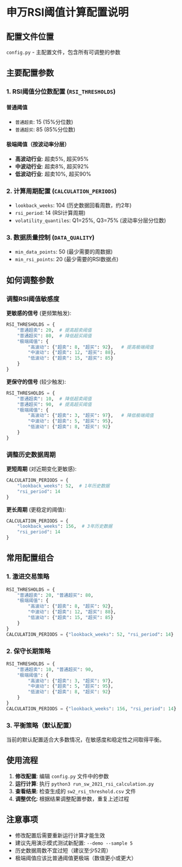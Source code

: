 # 申万RSI阈值计算配置说明

## 配置文件位置
`config.py` - 主配置文件，包含所有可调整的参数

## 主要配置参数

### 1. RSI阈值分位数配置 (`RSI_THRESHOLDS`)

#### 普通阈值
- `普通超卖`: 15 (15%分位数)
- `普通超买`: 85 (85%分位数)

#### 极端阈值（按波动率分层）
- **高波动行业**: 超卖5%, 超买95%
- **中波动行业**: 超卖8%, 超买92%  
- **低波动行业**: 超卖10%, 超买90%

### 2. 计算周期配置 (`CALCULATION_PERIODS`)
- `lookback_weeks`: 104 (历史数据回看周数，约2年)
- `rsi_period`: 14 (RSI计算周期)
- `volatility_quantiles`: Q1=25%, Q3=75% (波动率分层分位数)

### 3. 数据质量控制 (`DATA_QUALITY`)
- `min_data_points`: 50 (最少需要的周数据)
- `min_rsi_points`: 20 (最少需要的RSI数据点)

## 如何调整参数

### 调整RSI阈值敏感度

**更敏感的信号** (更频繁触发):
```python
RSI_THRESHOLDS = {
    "普通超卖": 20,  # 提高超卖阈值
    "普通超买": 80,  # 降低超买阈值
    "极端阈值": {
        "高波动": {"超卖": 8, "超买": 92},   # 提高极端阈值
        "中波动": {"超卖": 12, "超买": 88},
        "低波动": {"超卖": 15, "超买": 85}
    }
}
```

**更保守的信号** (较少触发):
```python
RSI_THRESHOLDS = {
    "普通超卖": 10,  # 降低超卖阈值
    "普通超买": 90,  # 提高超买阈值
    "极端阈值": {
        "高波动": {"超卖": 3, "超买": 97},   # 降低极端阈值
        "中波动": {"超卖": 5, "超买": 95},
        "低波动": {"超卖": 8, "超买": 92}
    }
}
```

### 调整历史数据周期

**更短周期** (对近期变化更敏感):
```python
CALCULATION_PERIODS = {
    "lookback_weeks": 52,  # 1年历史数据
    "rsi_period": 14
}
```

**更长周期** (更稳定的阈值):
```python
CALCULATION_PERIODS = {
    "lookback_weeks": 156,  # 3年历史数据
    "rsi_period": 14
}
```

## 常用配置组合

### 1. 激进交易策略
```python
RSI_THRESHOLDS = {
    "普通超卖": 20, "普通超买": 80,
    "极端阈值": {
        "高波动": {"超卖": 8, "超买": 92},
        "中波动": {"超卖": 12, "超买": 88},
        "低波动": {"超卖": 15, "超买": 85}
    }
}
CALCULATION_PERIODS = {"lookback_weeks": 52, "rsi_period": 14}
```

### 2. 保守长期策略
```python
RSI_THRESHOLDS = {
    "普通超卖": 10, "普通超买": 90,
    "极端阈值": {
        "高波动": {"超卖": 3, "超买": 97},
        "中波动": {"超卖": 5, "超买": 95},
        "低波动": {"超卖": 8, "超买": 92}
    }
}
CALCULATION_PERIODS = {"lookback_weeks": 156, "rsi_period": 14}
```

### 3. 平衡策略（默认配置）
当前的默认配置适合大多数情况，在敏感度和稳定性之间取得平衡。

## 使用流程

1. **修改配置**: 编辑 `config.py` 文件中的参数
2. **运行计算**: 执行 `python3 run_sw_2021_rsi_calculation.py`
3. **查看结果**: 检查生成的 `sw2_rsi_threshold.csv` 文件
4. **调整优化**: 根据结果调整配置参数，重复上述过程

## 注意事项

- 修改配置后需要重新运行计算才能生效
- 建议先用演示模式测试新配置: `--demo --sample 5`
- 历史数据周数不宜过短（建议至少52周）
- 极端阈值应该比普通阈值更极端（数值更小或更大）